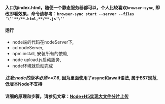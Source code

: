 #### 入口为index.html，随便一个静态服务器都可以，个人比较喜欢`browser-sync`, 即改即看效果，命令请参考：`browser-sync start --server --files '\''**/**.html,**/**.js'\''`

#### 运行
+ node端的代码在nodeServer下, 
+ cd nodeServer,
+ npm install, 安装所有的依赖,
+ node upload.js启动服务,
+ node环境就启动完成
#### *注意:node的版本必须>=7.6*, 因为里面使用了async和await语法, 属于ES7规范, 低版本Node不支持
#### 详细的原理和步骤，请参见文章：[Node+H5实现大文件分片上传](https://segmentfault.com/a/1190000008899001)
